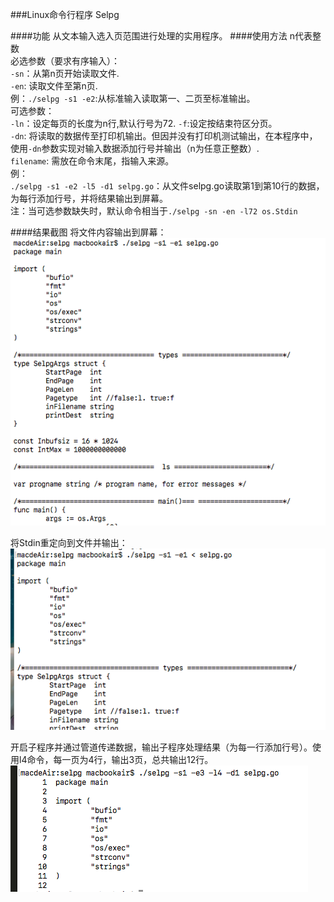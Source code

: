 ###Linux命令行程序 Selpg

####功能 
从文本输入选入页范围进行处理的实用程序。
####使用方法
n代表整数  
必选参数（要求有序输入）：  
`-sn`：从第n页开始读取文件.   
`-en`: 读取文件至第n页.  
例：`./selpg -s1 -e2`:从标准输入读取第一、二页至标准输出。  
可选参数：  
`-ln`：设定每页的长度为n行,默认行号为72. 
`-f`:设定按结束符区分页。  
`-dn`: 将读取的数据传至打印机输出。但因并没有打印机测试输出，在本程序中，使用`-dn`参数实现对输入数据添加行号并输出（n为任意正整数）.  
`filename`: 需放在命令末尾，指输入来源。  
例：  
`./selpg -s1 -e2 -l5 -d1 selpg.go`：从文件selpg.go读取第1到第10行的数据，为每行添加行号，并将结果输出到屏幕。  
注：当可选参数缺失时，默认命令相当于`./selpg -sn -en -l72 os.Stdin`

####结果截图
将文件内容输出到屏幕：  
![Aaron Swartz](https://github.com/lonelyhope/selpg/blob/master/testPic/3.png?raw=true) 

将Stdin重定向到文件并输出：  
![Aaron Swartz](https://github.com/lonelyhope/selpg/blob/master/testPic/5.png?raw=true)

开启子程序并通过管道传递数据，输出子程序处理结果（为每一行添加行号）。使用l4命令，每一页为4行，输出3页，总共输出12行。  
![Aaron Swartz](https://github.com/lonelyhope/selpg/blob/master/testPic/2.png?raw=true)




